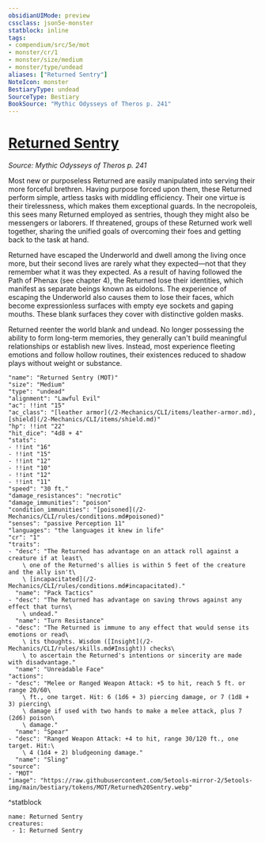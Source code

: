 ```yaml
---
obsidianUIMode: preview
cssclass: json5e-monster
statblock: inline
tags:
- compendium/src/5e/mot
- monster/cr/1
- monster/size/medium
- monster/type/undead
aliases: ["Returned Sentry"]
NoteIcon: monster
BestiaryType: undead
SourceType: Bestiary
BookSource: "Mythic Odysseys of Theros p. 241"
---
```

# [Returned Sentry](2-Mechanics/CLI/bestiary/undead/returned-sentry-mot.md)
*Source: Mythic Odysseys of Theros p. 241*  

Most new or purposeless Returned are easily manipulated into serving their more forceful brethren. Having purpose forced upon them, these Returned perform simple, artless tasks with middling efficiency. Their one virtue is their tirelessness, which makes them exceptional guards. In the necropoleis, this sees many Returned employed as sentries, though they might also be messengers or laborers. If threatened, groups of these Returned work well together, sharing the unified goals of overcoming their foes and getting back to the task at hand.

Returned have escaped the Underworld and dwell among the living once more, but their second lives are rarely what they expected—not that they remember what it was they expected. As a result of having followed the Path of Phenax (see chapter 4), the Returned lose their identities, which manifest as separate beings known as eidolons. The experience of escaping the Underworld also causes them to lose their faces, which become expressionless surfaces with empty eye sockets and gaping mouths. These blank surfaces they cover with distinctive golden masks.

Returned reenter the world blank and undead. No longer possessing the ability to form long-term memories, they generally can't build meaningful relationships or establish new lives. Instead, most experience fleeting emotions and follow hollow routines, their existences reduced to shadow plays without weight or substance.

```statblock
"name": "Returned Sentry (MOT)"
"size": "Medium"
"type": "undead"
"alignment": "Lawful Evil"
"ac": !!int "15"
"ac_class": "[leather armor](/2-Mechanics/CLI/items/leather-armor.md), [shield](/2-Mechanics/CLI/items/shield.md)"
"hp": !!int "22"
"hit_dice": "4d8 + 4"
"stats":
- !!int "16"
- !!int "15"
- !!int "12"
- !!int "10"
- !!int "12"
- !!int "11"
"speed": "30 ft."
"damage_resistances": "necrotic"
"damage_immunities": "poison"
"condition_immunities": "[poisoned](/2-Mechanics/CLI/rules/conditions.md#poisoned)"
"senses": "passive Perception 11"
"languages": "the languages it knew in life"
"cr": "1"
"traits":
- "desc": "The Returned has advantage on an attack roll against a creature if at least\
    \ one of the Returned's allies is within 5 feet of the creature and the ally isn't\
    \ [incapacitated](/2-Mechanics/CLI/rules/conditions.md#incapacitated)."
  "name": "Pack Tactics"
- "desc": "The Returned has advantage on saving throws against any effect that turns\
    \ undead."
  "name": "Turn Resistance"
- "desc": "The Returned is immune to any effect that would sense its emotions or read\
    \ its thoughts. Wisdom ([Insight](/2-Mechanics/CLI/rules/skills.md#Insight)) checks\
    \ to ascertain the Returned's intentions or sincerity are made with disadvantage."
  "name": "Unreadable Face"
"actions":
- "desc": "Melee or Ranged Weapon Attack: +5 to hit, reach 5 ft. or range 20/60\
    \ ft., one target. Hit: 6 (1d6 + 3) piercing damage, or 7 (1d8 + 3) piercing\
    \ damage if used with two hands to make a melee attack, plus 7 (2d6) poison\
    \ damage."
  "name": "Spear"
- "desc": "Ranged Weapon Attack: +4 to hit, range 30/120 ft., one target. Hit:\
    \ 4 (1d4 + 2) bludgeoning damage."
  "name": "Sling"
"source":
- "MOT"
"image": "https://raw.githubusercontent.com/5etools-mirror-2/5etools-img/main/bestiary/tokens/MOT/Returned%20Sentry.webp"
```
^statblock

```encounter-table
name: Returned Sentry
creatures:
 - 1: Returned Sentry
```
